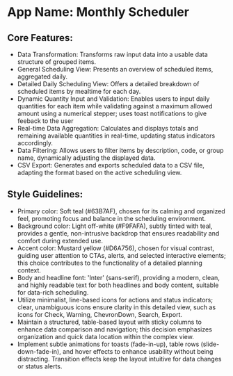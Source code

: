# **App Name**: Monthly Scheduler

## Core Features:

- Data Transformation: Transforms raw input data into a usable data structure of grouped items.
- General Scheduling View: Presents an overview of scheduled items, aggregated daily.
- Detailed Daily Scheduling View: Offers a detailed breakdown of scheduled items by mealtime for each day.
- Dynamic Quantity Input and Validation: Enables users to input daily quantities for each item while validating against a maximum allowed amount using a numerical stepper; uses toast notifications to give feeback to the user
- Real-time Data Aggregation: Calculates and displays totals and remaining available quantities in real-time, updating status indicators accordingly.
- Data Filtering: Allows users to filter items by description, code, or group name, dynamically adjusting the displayed data.
- CSV Export: Generates and exports scheduled data to a CSV file, adapting the format based on the active scheduling view.

## Style Guidelines:

- Primary color: Soft teal (#63B7AF), chosen for its calming and organized feel, promoting focus and balance in the scheduling environment.
- Background color: Light off-white (#F9FAFA), subtly tinted with teal, provides a gentle, non-intrusive backdrop that ensures readability and comfort during extended use.
- Accent color: Mustard yellow (#D6A756), chosen for visual contrast, guiding user attention to CTAs, alerts, and selected interactive elements; this choice contributes to the functionality of a detailed planning context.
- Body and headline font: 'Inter' (sans-serif), providing a modern, clean, and highly readable text for both headlines and body content, suitable for data-rich scheduling.
- Utilize minimalist, line-based icons for actions and status indicators; clear, unambiguous icons ensure clarity in this detailed view, such as icons for Check, Warning, ChevronDown, Search, Export.
- Maintain a structured, table-based layout with sticky columns to enhance data comparison and navigation; this decision emphasizes organization and quick data location within the complex view.
- Implement subtle animations for toasts (fade-in-up), table rows (slide-down-fade-in), and hover effects to enhance usability without being distracting. Transition effects keep the layout intuitive for data changes or status alerts.